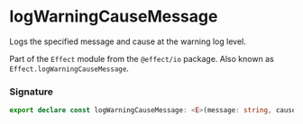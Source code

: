 # logWarningCauseMessage

Logs the specified message and cause at the warning log level.

Part of the `Effect` module from the `@effect/io` package. Also known as `Effect.logWarningCauseMessage`.

### Signature

```typescript
export declare const logWarningCauseMessage: <E>(message: string, cause: Cause.Cause<E>) => Effect<never, never, void>
```
